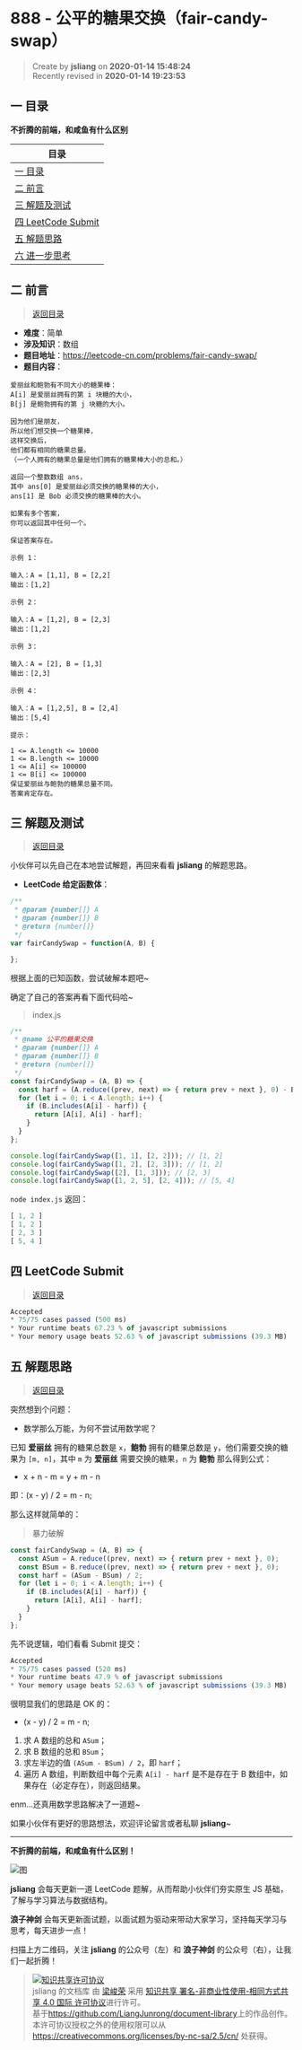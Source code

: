 888 - 公平的糖果交换（fair-candy-swap）
===

> Create by **jsliang** on **2020-01-14 15:48:24**  
> Recently revised in **2020-01-14 19:23:53**

## <a name="chapter-one" id="chapter-one"></a>一 目录

**不折腾的前端，和咸鱼有什么区别**

| 目录 |
| --- | 
| [一 目录](#chapter-one) | 
| <a name="catalog-chapter-two" id="catalog-chapter-two"></a>[二 前言](#chapter-two) |
| <a name="catalog-chapter-three" id="catalog-chapter-three"></a>[三 解题及测试](#chapter-three) |
| <a name="catalog-chapter-four" id="catalog-chapter-four"></a>[四 LeetCode Submit](#chapter-four) |
| <a name="catalog-chapter-five" id="catalog-chapter-five"></a>[五 解题思路](#chapter-five) |
| <a name="catalog-chapter-six" id="catalog-chapter-six"></a>[六 进一步思考](#chapter-six) |

## <a name="chapter-two" id="chapter-two"></a>二 前言

> [返回目录](#chapter-one)

* **难度**：简单
* **涉及知识**：数组
* **题目地址**：https://leetcode-cn.com/problems/fair-candy-swap/
* **题目内容**：

```
爱丽丝和鲍勃有不同大小的糖果棒：
A[i] 是爱丽丝拥有的第 i 块糖的大小，
B[j] 是鲍勃拥有的第 j 块糖的大小。

因为他们是朋友，
所以他们想交换一个糖果棒，
这样交换后，
他们都有相同的糖果总量。
（一个人拥有的糖果总量是他们拥有的糖果棒大小的总和。）

返回一个整数数组 ans，
其中 ans[0] 是爱丽丝必须交换的糖果棒的大小，
ans[1] 是 Bob 必须交换的糖果棒的大小。

如果有多个答案，
你可以返回其中任何一个。

保证答案存在。

示例 1：

输入：A = [1,1], B = [2,2]
输出：[1,2]

示例 2：

输入：A = [1,2], B = [2,3]
输出：[1,2]

示例 3：

输入：A = [2], B = [1,3]
输出：[2,3]

示例 4：

输入：A = [1,2,5], B = [2,4]
输出：[5,4]

提示：

1 <= A.length <= 10000
1 <= B.length <= 10000
1 <= A[i] <= 100000
1 <= B[i] <= 100000
保证爱丽丝与鲍勃的糖果总量不同。
答案肯定存在。
```

## <a name="chapter-three" id="chapter-three"></a>三 解题及测试

> [返回目录](#chapter-one)

小伙伴可以先自己在本地尝试解题，再回来看看 **jsliang** 的解题思路。

* **LeetCode 给定函数体**：

```js
/**
 * @param {number[]} A
 * @param {number[]} B
 * @return {number[]}
 */
var fairCandySwap = function(A, B) {

};
```

根据上面的已知函数，尝试破解本题吧~

确定了自己的答案再看下面代码哈~

> index.js

```js
/**
 * @name 公平的糖果交换
 * @param {number[]} A
 * @param {number[]} B
 * @return {number[]}
 */
const fairCandySwap = (A, B) => {
  const harf = (A.reduce((prev, next) => { return prev + next }, 0) - B.reduce((prev, next) => { return prev + next }, 0)) / 2;
  for (let i = 0; i < A.length; i++) {
    if (B.includes(A[i] - harf)) {
      return [A[i], A[i] - harf];
    }
  }
};

console.log(fairCandySwap([1, 1], [2, 2])); // [1, 2]
console.log(fairCandySwap([1, 2], [2, 3])); // [1, 2]
console.log(fairCandySwap([2], [1, 3])); // [2, 3]
console.log(fairCandySwap([1, 2, 5], [2, 4])); // [5, 4]
```

`node index.js` 返回：

```js
[ 1, 2 ]
[ 1, 2 ]
[ 2, 3 ]
[ 5, 4 ]
```

## <a name="chapter-four" id="chapter-four"></a>四 LeetCode Submit

> [返回目录](#chapter-one)

```js
Accepted
* 75/75 cases passed (500 ms)
* Your runtime beats 67.23 % of javascript submissions
* Your memory usage beats 52.63 % of javascript submissions (39.3 MB)
```

## <a name="chapter-five" id="chapter-five"></a>五 解题思路

> [返回目录](#chapter-one)

突然想到个问题：

* 数学那么万能，为何不尝试用数学呢？

已知 **爱丽丝** 拥有的糖果总数是 `x`，**鲍勃** 拥有的糖果总数是 `y`，他们需要交换的糖果为 `[m, n]`，其中 `m` 为 **爱丽丝** 需要交换的糖果，`n` 为 **鲍勃** 那么得到公式：

* x + n - m = y + m - n

即：(x - y) / 2 = m - n;

那么这样就简单的：

> 暴力破解

```js
const fairCandySwap = (A, B) => {
  const ASum = A.reduce((prev, next) => { return prev + next }, 0);
  const BSum = B.reduce((prev, next) => { return prev + next }, 0);
  const harf = (ASum - BSum) / 2;
  for (let i = 0; i < A.length; i++) {
    if (B.includes(A[i] - harf)) {
      return [A[i], A[i] - harf];
    }
  }
};
```

先不说逻辑，咱们看看 Submit 提交：

```js
Accepted
* 75/75 cases passed (520 ms)
* Your runtime beats 47.9 % of javascript submissions
* Your memory usage beats 52.63 % of javascript submissions (39.3 MB)
```

很明显我们的思路是 OK 的：

* (x - y) / 2 = m - n;

1. 求 A 数组的总和 `ASum`；
2. 求 B 数组的总和 `BSum`；
3. 求左半边的值 `(ASum - BSum) / 2`，即 `harf`；
4. 遍历 A 数组，判断数组中每个元素 `A[i] - harf` 是不是存在于 B 数组中，如果存在（必定存在），则返回结果。

enm...还真用数学思路解决了一道题~

如果小伙伴有更好的思路想法，欢迎评论留言或者私聊 **jsliang**~

---

**不折腾的前端，和咸鱼有什么区别！**

![图](../../../public-repertory/img/z-index-small.png)

**jsliang** 会每天更新一道 LeetCode 题解，从而帮助小伙伴们夯实原生 JS 基础，了解与学习算法与数据结构。

**浪子神剑** 会每天更新面试题，以面试题为驱动来带动大家学习，坚持每天学习与思考，每天进步一点！

扫描上方二维码，关注 **jsliang** 的公众号（左）和 **浪子神剑** 的公众号（右），让我们一起折腾！

> <a rel="license" href="http://creativecommons.org/licenses/by-nc-sa/4.0/"><img alt="知识共享许可协议" style="border-width:0" src="https://i.creativecommons.org/l/by-nc-sa/4.0/88x31.png" /></a><br /><span xmlns:dct="http://purl.org/dc/terms/" property="dct:title">jsliang 的文档库</span> 由 <a xmlns:cc="http://creativecommons.org/ns#" href="https://github.com/LiangJunrong/document-library" property="cc:attributionName" rel="cc:attributionURL">梁峻荣</a> 采用 <a rel="license" href="http://creativecommons.org/licenses/by-nc-sa/4.0/">知识共享 署名-非商业性使用-相同方式共享 4.0 国际 许可协议</a>进行许可。<br />基于<a xmlns:dct="http://purl.org/dc/terms/" href="https://github.com/LiangJunrong/document-library" rel="dct:source">https://github.com/LiangJunrong/document-library</a>上的作品创作。<br />本许可协议授权之外的使用权限可以从 <a xmlns:cc="http://creativecommons.org/ns#" href="https://creativecommons.org/licenses/by-nc-sa/2.5/cn/" rel="cc:morePermissions">https://creativecommons.org/licenses/by-nc-sa/2.5/cn/</a> 处获得。